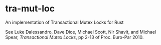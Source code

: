 # tra-mut-loc
An implementation of Transactional Mutex Locks for Rust

See Luke Dalessandro, Dave Dice, Michael Scott, Nir Shavit, and Michael Spear,
*Transactional Mutex Locks*, pp 2-13 of Proc. Euro-Par 2010.
